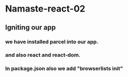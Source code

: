 # Namaste-react-02

## Igniting our app
 
### we have installed parcel into our app.

### and also react and react-dom.

### In package.json also we add "browserlists init"



